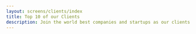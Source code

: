 ```yaml
---
layout: screens/clients/index
title: Top 10 of our Clients
description: Join the world best companies and startups as our clients.
---
```

